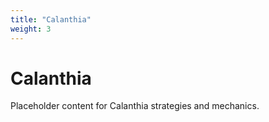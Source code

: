 ```yaml
---
title: "Calanthia"
weight: 3
---
```


# Calanthia

Placeholder content for Calanthia strategies and mechanics.
